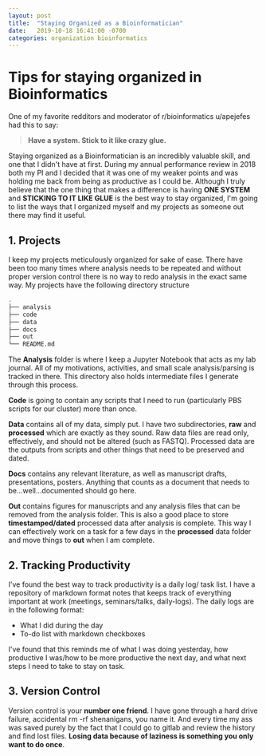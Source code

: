```yaml
---
layout: post
title:  "Staying Organized as a Bioinformatician"
date:   2019-10-18 16:41:00 -0700
categories: organization bioinformatics 
---
```


# Tips for staying organized in Bioinformatics
One of my favorite redditors and moderator of r/bioinformatics u/apejefes had this to say:
>**Have a system. Stick to it like crazy glue.**

Staying organized as a Bioinformatician is an incredibly valuable skill, and one that I didn't have at first. During my annual performance review in 2018 both my PI and I decided that it was one of my weaker points and was holding me back from being as productive as I could be. Although I truly believe that the one thing that makes a difference is having **ONE SYSTEM** and **STICKING TO IT LIKE GLUE** is the best way to stay organized, I'm going to list the ways that I organized myself and my projects as someone out there may find it useful.

## 1. **Projects**
I keep my projects meticulously organized for sake of ease. There have been too many times where analysis needs to be repeated and without proper version control there is no way to redo analysis in the exact same way.
My projects have the following directory structure
```bash
.
├── analysis
├── code
├── data
├── docs
├── out
└── README.md
```
The **Analysis** folder is where I keep a Jupyter Notebook that acts as my lab journal. All of my motivations, activities, and small scale analysis/parsing is tracked in there. This directory also holds intermediate files I generate through this process.

**Code** is going to contain any scripts that I need to run (particularly PBS scripts for our cluster) more than once. 

**Data** contains all of my data, simply put. I have two subdirectories, **raw** and **processed** which are exactly as they sound. Raw data files are read only, effectively, and should not be altered (such as FASTQ). Processed data are the outputs from scripts and other things that need to be preserved and dated.

**Docs** contains any relevant literature, as well as manuscript drafts, presentations, posters. Anything that counts as a document that needs to be...well...documented should go here.

**Out** contains figures for manuscripts and any analysis files that can be removed from the analysis folder. This is also a good place to store **timestamped/dated** processed data after analysis is complete. This way I can effectively work on a task for a few days in the **processed** data folder and move things to **out** when I am complete.

## 2. **Tracking Productivity**
I've found the best way to track productivity is a daily log/ task list. I have a repository of markdown format notes that keeps track of everything important at work (meetings, seminars/talks, daily-logs). The daily logs are in the following format:
* What I did during the day
* To-do list with markdown checkboxes

I've found that this reminds me of what I was doing yesterday, how productive I was/how to be more productive the next day, and what next steps I need to take to stay on task.

## 3. **Version Control**
Version control is your **number one friend**. I have gone through a hard drive failure, accidental rm -rf shenanigans, you name it. And every time my ass was saved purely by the fact that I could go to gitlab and review the history and find lost files. **Losing data because of laziness is something you only want to do once**.